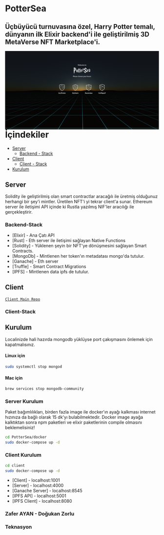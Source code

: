 # PotterSea
## Üçbüyücü turnuvasına özel,  Harry Potter temalı, dünyanın ilk Elixir backend'i ile geliştirilmiş 3D MetaVerse NFT Marketplace'i.

<p align="center">
  <img style="float: right;" src="/pottersea.png" alt="Vim-go logo"/>
</p>

# İçindekiler

* [Server](#server)
    * [Backend - Stack](#backend-stack)
* [Client](#client)
    * [Client - Stack](#client-stack)
* [Kurulum](#kurulum)

## Server
Solidity ile geliştirilmiş olan smart contractlar aracağılı ile üretmiş olduğunuz herhangi bir şey'i mintler. Üretilen NFT'i yi tekrar client'a sunar. Ethereum server ile iletişimi API içinde ki Rustla yazılmış NIF'ler aracılığı ile gerçekleştirir.

### Backend-Stack
- [Elixir] - Ana Çatı API
- [Rust] - Eth server ile iletişimi sağlayan Native Functions
- [Solidity] - Yüklenen şeyin  bir NFT'ye dönüşmesini sağlayan Smart Contracts.
- [MongoDb] - Mintlenen her token'ın metadatası mongo'da tutulur.
- [Ganache] - Eth server
- [Truffle] - Smart Contract Migrations
- [IPFS] - Mintlenen data ipfs de tutulur.

## Client
[`Client Main Repo`](https://github.com/ozcanzaferayan/meta-nft-vr-client)


### Client-Stack

## Kurulum
Localinizde hali hazırda mongodb yüklüyse port çakışmasını önlemek için kapatmalısınız.
#### Linux için

```sh
sudo systemctl stop mongod
```
#### Mac için
```sh
brew services stop mongodb-community
```
### Server Kurulum
Paket bağımlılıkları, birden fazla image ile docker'ın ayağı kalkması internet hızınıza da bağlı olarak 15 dk'yı bulabilmektedir.
Docker image ayağa kalktıktan sonra npm paketleri ve elixir paketlerinin compile olmasını beklemelisiniz!

```sh
cd PotterSea/docker
sudo docker-compose up -d
```

### Client Kurulum

```sh
cd client
sudo docker-compose up -d
```

- [Client] - localhost:1001
- [Server] - localhost:4000
- [Ganache Server] - localhost:8545
- [IPFS API] - localhost:5001
- [IPFS Client] - localhost:8080


### Zafer AYAN - Doğukan Zorlu
### Teknasyon
